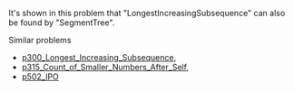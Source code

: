 It's shown in this problem that "LongestIncreasingSubsequence" can also be found by "SegmentTree".

Similar problems
- [p300_Longest_Increasing_Subsequence](https://github.com/genxium/Leetcode/tree/master/p300_Longest_Increasing_Subsequence),
- [p315_Count_of_Smaller_Numbers_After_Self](https://github.com/genxium/Leetcode/tree/master/p315_Count_of_Smaller_Numbers_After_Self),
- [p502_IPO](https://github.com/genxium/Leetcode/tree/master/p502_IPO)
